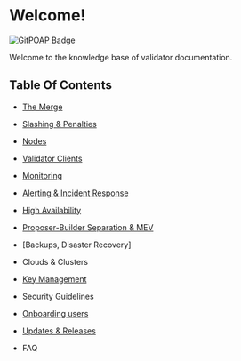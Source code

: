 # Welcome!

[![GitPOAP Badge](https://public-api.gitpoap.io/v1/repo/gateway-fm/validator-kb/badge)](https://www.gitpoap.io/gh/gateway-fm/validator-kb)

Welcome to the knowledge base of validator documentation.

## Table Of Contents

* [The Merge](reference/the-merge.md)

* [Slashing & Penalties](reference/slashing-and-penalties.md)

* [Nodes](reference/nodes.md)

* [Validator Clients](reference/validator-clients.md)

* [Monitoring](reference/monitoring.md)
    
* [Alerting & Incident Response](reference/alerting.md)

* [High Availability](reference/ha.md)

* [Proposer-Builder Separation & MEV](reference/mev.md)

* [Backups, Disaster Recovery]

* Clouds & Clusters

* [Key Management](reference/keys.md)

* Security Guidelines

* [Onboarding users](reference/deposits.md)

* [Updates & Releases](reference/updates-releases.md)

* FAQ
